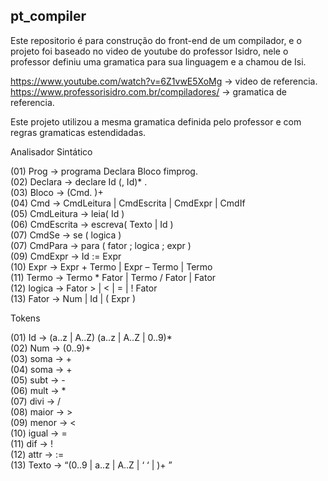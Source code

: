 ## pt_compiler
Este repositorio é para construção do front-end de um compilador, e o projeto foi baseado no video de youtube do professor Isidro, nele o professor definiu uma gramatica para sua linguagem e a chamou de Isi.  

https://www.youtube.com/watch?v=6Z1vwE5XoMg -> video de referencia.  
https://www.professorisidro.com.br/compiladores/ -> gramatica de referencia.  

Este projeto utilizou a mesma gramatica definida pelo professor e com regras gramaticas estendidadas.  

Analisador Sintático  
  
(01) Prog       -> programa Declara Bloco fimprog.  
(02) Declara    -> declare Id (, Id)* .  
(03) Bloco      -> (Cmd. )+  
(04) Cmd        -> CmdLeitura | CmdEscrita | CmdExpr | CmdIf  
(05) CmdLeitura -> leia( Id )  
(06) CmdEscrita -> escreva( Texto | Id )  
(07) CmdSe      -> se ( logica )  
(07) CmdPara    -> para ( fator ; logica ;  expr )  
(09) CmdExpr    -> Id := Expr  
(10) Expr       -> Expr + Termo  | Expr – Termo  | Termo  
(11) Termo      -> Termo * Fator | Termo / Fator | Fator  
(12) logica     -> Fator > | < | = | ! Fator  
(13) Fator      -> Num | Id | ( Expr )  
   
 Tokens  
  
(01) Id     -> (a..z | A..Z) (a..z | A..Z | 0..9)*  
(02) Num    -> (0..9)+  
(03) soma   -> +  
(04) soma   -> +  
(05) subt   -> -  
(06) mult   -> *  
(07) divi   -> /  
(08) maior  -> >  
(09) menor  -> <  
(10) igual  -> =  
(11) dif    -> !  
(12) attr   -> :=  
(13) Texto  -> “(0..9 | a..z | A..Z | ‘ ‘ | )+ ”  

 
